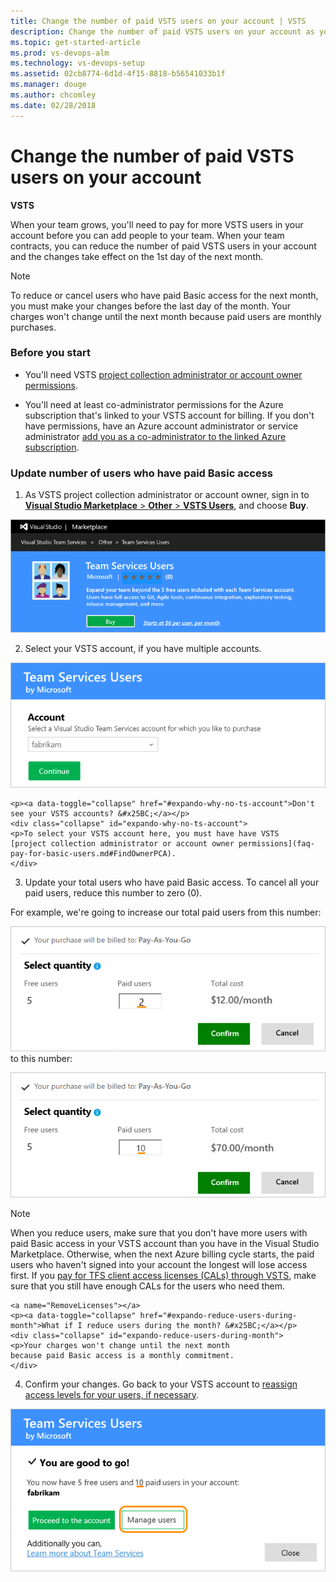```yaml
---
title: Change the number of paid VSTS users on your account | VSTS
description: Change the number of paid VSTS users on your account as your team grows or contracts (Visual Studio Online, VSO, VSTS)
ms.topic: get-started-article
ms.prod: vs-devops-alm
ms.technology: vs-devops-setup
ms.assetid: 02cb8774-6d1d-4f15-8818-b56541033b1f
ms.manager: douge
ms.author: chcomley
ms.date: 02/28/2018
---
```

[//]: # (monikerRange: '>= tfs-2015')

# Change the number of paid VSTS users on your account

**VSTS**

When your team grows, you'll need to pay for more VSTS users in your account before you can add people to your team. When your team contracts,
you can reduce the number of paid VSTS users in your account and the changes take effect on the 1st day of the next month.

>[!NOTE]
> To reduce or cancel users who have paid Basic access for the next month, you must make your changes before the last day of the month. 
> Your charges won't change until the next month because paid users are monthly purchases. 

### Before you start

* You'll need VSTS [project collection administrator or account owner permissions](faq-pay-for-basic-users.md#FindOwnerPCA).

* You'll need at least co-administrator permissions for the Azure subscription that's linked to your VSTS account for billing. If you don't have permissions, have an Azure account administrator or service administrator [add you as a co-administrator to the linked Azure subscription](add-backup-billing-managers.md).

### Update number of users who have paid Basic access

1. As VSTS project collection administrator or account owner, sign in to [**Visual Studio Marketplace** > **Other** > **VSTS Users**](https://marketplace.visualstudio.com/items?itemName=ms.vss-vstsuser), and choose **Buy**.

  ![Go to Visual Studio Marketplace, Other, VSTS Users](_img/buy-more-basic-access/team-services-users-vs-marketplace.png)

2. Select your VSTS account, if you have multiple accounts.

  ![Select your VSTS account](_img/buy-more-basic-access/select-team-services-account-vs-marketplace.png)

	<p><a data-toggle="collapse" href="#expando-why-no-ts-account">Don't see your VSTS accounts? &#x25BC;</a></p>
	<div class="collapse" id="expando-why-no-ts-account">
	<p>To select your VSTS account here, you must have have VSTS
	[project collection administrator or account owner permissions](faq-pay-for-basic-users.md#FindOwnerPCA).
	</div>

3. Update your total users who have paid Basic access. To cancel all your paid users, reduce this number to zero (0).

  For example, we're going to increase our total paid users from this number:

  ![Current number of users who have paid Basic access](_img/buy-more-basic-access/select-number-users-vs-marketplace.png) to this number:

  ![Increase users who have paid Basic access](_img/buy-more-basic-access/select-number-users-vs-marketplace-add-more.png)

 >[!NOTE]
 > When you reduce users, make sure that you don't have more users with paid Basic access in your VSTS account than you have in the Visual Studio Marketplace. Otherwise, when the next Azure billing cycle starts, the paid users who haven't signed into your account the longest will lose access first. If you [pay for TFS client access licenses (CALs) through VSTS](buy-access-tfs-test-hub.md), make sure that you still have enough CALs for the users who need them.

	<a name="RemoveLicenses"></a>
	<p><a data-toggle="collapse" href="#expando-reduce-users-during-month">What if I reduce users during the month? &#x25BC;</a></p>
	<div class="collapse" id="expando-reduce-users-during-month">
	<p>Your charges won't change until the next month 
	because paid Basic access is a monthly commitment. 
	</div>

4. Confirm your changes. Go back to your VSTS account to [reassign access levels for your users, if necessary](../accounts/add-account-users-assign-access-levels.md).

  ![Reassign user access levels, if necessary](_img/buy-more-basic-access/confirm-updated-basic-access-purchase-vs-marketplace.png)
